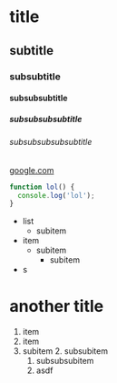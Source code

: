 # title
## subtitle
### subsubtitle
#### subsubsubtitle
##### subsubsubsubtitle
###### subsubsubsubsubtitle

[google.com](https://google.com)


```javascript
function lol() {
  console.log('lol');
}
```
* list
  * subitem
* item
  * subitem
    * subitem
* s

# another title

1. item
2. item
  1. subitem
    2. subsubitem
      1. subsubsubitem
      2. asdf